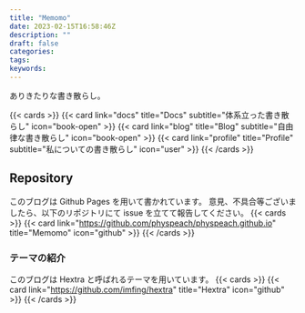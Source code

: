 ```yaml
---
title: "Memomo"
date: 2023-02-15T16:58:46Z
description: ""
draft: false
categories:
tags:
keywords:
---
```


ありきたりな書き散らし。

{{< cards >}}
{{< card link="docs" title="Docs" subtitle="体系立った書き散らし" icon="book-open" >}}
{{< card link="blog" title="Blog" subtitle="自由律な書き散らし" icon="book-open" >}}
{{< card link="profile" title="Profile" subtitle="私についての書き散らし" icon="user" >}}
{{< /cards >}}

## Repository

このブログは Github Pages を用いて書かれています。
意見、不具合等ございましたら、以下のリポジトリにて issue を立てて報告してください。
{{< cards >}}
{{< card link="https://github.com/physpeach/physpeach.github.io" title="Memomo" icon="github" >}}
{{< /cards >}}

### テーマの紹介

このブログは Hextra と呼ばれるテーマを用いています。
{{< cards >}}
{{< card link="https://github.com/imfing/hextra" title="Hextra" icon="github" >}}
{{< /cards >}}
